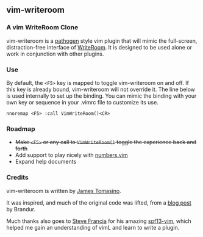 ## vim-writeroom ##

### A vim WriteRoom Clone ###

vim-writeroom is a [pathogen](https://github.com/tpope/vim-pathogen) style vim plugin that will mimic the full-screen, distraction-free interface of [WriteRoom](http://www.hogbaysoftware.com/products/writeroom). It is designed to be used alone or work in conjunction with other plugins.

### Use ###

By default, the `<F5>` key is mapped to toggle vim-writeroom on and off. If this key is already bound, vim-writeroom will not override it. The line below is used internally to set up the binding. You can mimic the binding with your own key or sequence in your .vimrc file to customize its use.

    nnoremap <F5> :call VimWriteRoom()<CR>

### Roadmap ###

* ~~Make `<F5>` or any call to `VimWriteRoom()` toggle the experience back and forth~~
* Add support to play nicely with [numbers.vim](https://github.com/myusuf3/numbers.vim)
* Expand help documents

### Credits ####

vim-writeroom is written by [James Tomasino](https://github.com/jamestomasino). 

It was inspired, and much of the original code was lifted, from a [blog post](https://mutelight.org/vim-is-writeroom-level-2) by Brandur.

Much thanks also goes to [Steve Francia](https://github.com/spf13) for his amazing [spf13-vim](https://github.com/spf13/spf13-vim), which helped me gain an understanding of vimL and learn to write a plugin.